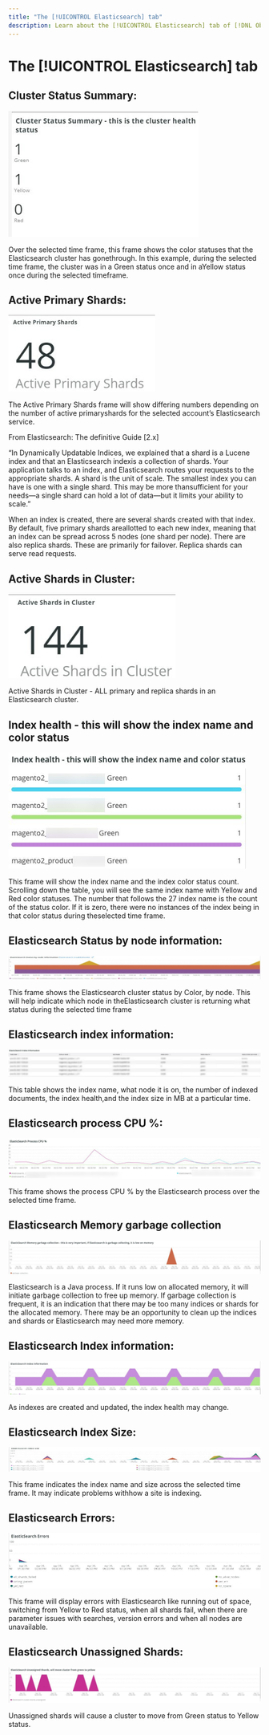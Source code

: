 ```yaml
---
title: "The [!UICONTROL Elasticsearch] tab"
description: Learn about the [!UICONTROL Elasticsearch] tab of [!DNL Observation for Adobe Commerce].
---
```


# The [!UICONTROL Elasticsearch] tab

## Cluster Status Summary:

![Cluster Status Summary](../../assets/tools/cluster-status-summary.jpg)

Over the selected time frame, this frame shows the color statuses that the Elasticsearch cluster has
gonethrough. In this example, during the selected time frame, the cluster was in a Green status once
and in aYellow status once during the selected timeframe.

## Active Primary Shards:

![Active Primary Shards](../../assets/tools/active-primary-shards.jpg)

The Active Primary Shards frame will show differing numbers depending on the number of active
primaryshards for the selected account’s Elasticsearch service.

From Elasticsearch: The definitive Guide [2.x]

“In Dynamically Updatable Indices, we explained that a shard is a Lucene index and that an
Elasticsearch indexis a collection of shards. Your application talks to an index, and Elasticsearch
routes your requests to the appropriate shards. A shard is the unit of scale. The smallest index you can have is one with a single shard. This may be more thansufficient for your needs—a single shard can hold a lot of data—but it limits your ability to
scale.”

When an index is created, there are several shards created with that index. By default, five primary
shards areallotted to each new index, meaning that an index can be spread across 5 nodes (one
shard per node). There are also replica shards. These are primarily for failover. Replica shards can serve read requests.

## Active Shards in Cluster:

![Active Shards in Cluster](../../assets/tools/active-shards-in-cluster.jpg)

Active Shards in Cluster - ALL primary and replica shards in an Elasticsearch cluster.

## Index health - this will show the index name and color status

![Index health](../../assets/tools/index-health.jpg)

This frame will show the index name and the index color status count. Scrolling down the table, you
will see the same index name with Yellow and Red color statuses. The number that follows the
27 index name is the count of the status color. If it is zero, there were no instances of the index being in that color status during theselected time frame.

## Elasticsearch Status by node information:

![Elasticsearch Status](../../assets/tools/elasticsearch-status-by-node.jpg)

This frame shows the Elasticsearch cluster status by Color, by node. This will help indicate which
node in theElasticsearch cluster is returning what status during the selected time frame

## Elasticsearch index information:

![Elasticsearch index information](../../assets/tools/elasticsearch-index-information.jpg)

This table shows the index name, what node it is on, the number of indexed documents, the index
health,and the index size in MB at a particular time.

## Elasticsearch process CPU %:

![Elasticsearch process CPU](../../assets/tools/elasticsearch-process-cpu.jpg)

This frame shows the process CPU % by the Elasticsearch process over the selected time frame.

## Elasticsearch Memory garbage collection

![Elasticsearch Memory garbage](../../assets/tools/elasticsearch-memory-garbage.jpg)

Elasticsearch is a Java process. If it runs low on allocated memory, it will initiate garbage collection to free up memory. If garbage collection is frequent, it is an indication that there may be too many indices or shards for the allocated memory. There may be an opportunity to clean up the indices and shards or Elasticsearch may need more memory.

## Elasticsearch Index information:

![Elasticsearch Index Information](../../assets/tools/elasticsearch-index-information-2.jpg)

As indexes are created and updated, the index health may change.

## Elasticsearch Index Size:

![Elasticsearch Index size](../../assets/tools/elasticsearch-index-size.jpg)

This frame indicates the index name and size across the selected time frame. It may indicate
problems withhow a site is indexing.

## Elasticsearch Errors:

![Elasticsearch Errors](../../assets/tools/elasticsearch-errors.jpg)

This frame will display errors with Elasticsearch like running out of space, switching from Yellow to Red status, when all shards fail, when there are parameter issues with searches, version errors and when all nodes are unavailable.

## Elasticsearch Unassigned Shards:

![Elasticsearch Unassigned Shards](../../assets/tools/elasticsearch-unassigned-shards.jpg)

Unassigned shards will cause a cluster to move from Green status to Yellow status.
